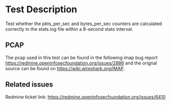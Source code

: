 # Test Description

Test whether the pkts_per_sec and bytes_per_sec counters are calculated correctly in the stats.log file within a 8-second stats interval.

## PCAP

The pcap used in this test can be found in the following imap bug report https://redmine.openinfosecfoundation.org/issues/2886 and the orignal source can be found on https://wiki.wireshark.org/IMAP.

## Related issues

Redmine ticket link: https://redmine.openinfosecfoundation.org/issues/6410